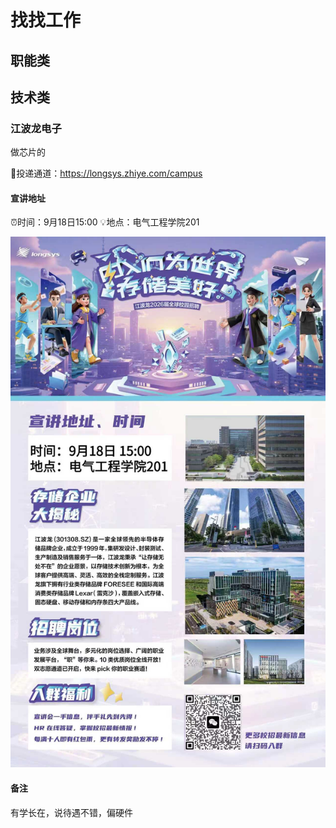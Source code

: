 # 找找工作

## 职能类



## 技术类

### 江波龙电子

做芯片的

📱投递通道：https://longsys.zhiye.com/campus

#### 宣讲地址

⏰时间：9月18日15:00
💡地点：电气工程学院201

![我的项目Logo](./images/jbl.jpg)

#### 备注

有学长在，说待遇不错，偏硬件

